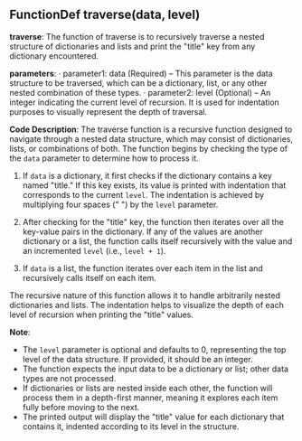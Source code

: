 ## FunctionDef traverse(data, level)
**traverse**: The function of traverse is to recursively traverse a nested structure of dictionaries and lists and print the "title" key from any dictionary encountered.

**parameters**: 
· parameter1: data (Required) – This parameter is the data structure to be traversed, which can be a dictionary, list, or any other nested combination of these types.
· parameter2: level (Optional) – An integer indicating the current level of recursion. It is used for indentation purposes to visually represent the depth of traversal.

**Code Description**: 
The traverse function is a recursive function designed to navigate through a nested data structure, which may consist of dictionaries, lists, or combinations of both. The function begins by checking the type of the `data` parameter to determine how to process it.

1. If `data` is a dictionary, it first checks if the dictionary contains a key named "title." If this key exists, its value is printed with indentation that corresponds to the current `level`. The indentation is achieved by multiplying four spaces ("    ") by the `level` parameter.
   
2. After checking for the "title" key, the function then iterates over all the key-value pairs in the dictionary. If any of the values are another dictionary or a list, the function calls itself recursively with the value and an incremented `level` (i.e., `level + 1`).

3. If `data` is a list, the function iterates over each item in the list and recursively calls itself on each item.

The recursive nature of this function allows it to handle arbitrarily nested dictionaries and lists. The indentation helps to visualize the depth of each level of recursion when printing the "title" values.

**Note**: 
- The `level` parameter is optional and defaults to 0, representing the top level of the data structure. If provided, it should be an integer.
- The function expects the input data to be a dictionary or list; other data types are not processed.
- If dictionaries or lists are nested inside each other, the function will process them in a depth-first manner, meaning it explores each item fully before moving to the next.
- The printed output will display the "title" value for each dictionary that contains it, indented according to its level in the structure.
